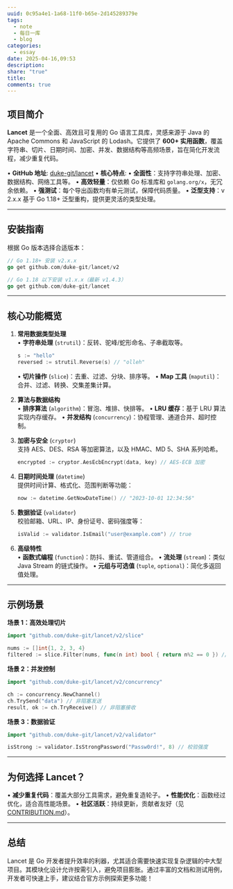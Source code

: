 ```yaml
---
uuid: 0c95a4e1-1a68-11f0-b65e-2d145289379e
tags:
  - note
  - 每日一库
  - blog
categories:
  - essay
date: 2025-04-16,09:53
description: 
share: "true"
title: 
comments: true
---
```


## 项目简介
**Lancet** 是一个全面、高效且可复用的 Go 语言工具库，灵感来源于 Java 的 Apache Commons 和 JavaScript 的 Lodash。它提供了 **600+ 实用函数**，覆盖字符串、切片、日期时间、加密、并发、数据结构等高频场景，旨在简化开发流程，减少重复代码。

• **GitHub 地址**: [duke-git/lancet](https://github.com/duke-git/lancet)
• **核心特点**:
  • **全面性**：支持字符串处理、加密、数据结构、网络工具等。
  • **高效轻量**：仅依赖 Go 标准库和 `golang.org/x`，无冗余依赖。
  • **强测试**：每个导出函数均有单元测试，保障代码质量。
  • **泛型支持**：v 2.x.x 基于 Go 1.18+ 泛型重构，提供更灵活的类型处理。

---

## 安装指南
根据 Go 版本选择合适版本：
```go
// Go 1.18+ 安装 v2.x.x
go get github.com/duke-git/lancet/v2

// Go 1.18 以下安装 v1.x.x（最新 v1.4.3）
go get github.com/duke-git/lancet
```

---

## 核心功能概览
1. **常用数据类型处理**  
   • **字符串处理** (`strutil`)：反转、驼峰/蛇形命名、子串截取等。
     ```go
     s := "hello"
     reversed := strutil.Reverse(s) // "olleh"
     ```
   • **切片操作** (`slice`)：去重、过滤、分块、排序等。
   • **Map 工具** (`maputil`)：合并、过滤、转换、交集差集计算。

2. **算法与数据结构**  
   • **排序算法** (`algorithm`)：冒泡、堆排、快排等。
   • **LRU 缓存**：基于 LRU 算法实现内存缓存。
   • **并发结构** (`concurrency`)：协程管理、通道合并、超时控制。

3. **加密与安全** (`cryptor`)  
   支持 AES、DES、RSA 等加密算法，以及 HMAC、MD 5、SHA 系列哈希。
   ```go
   encrypted := cryptor.AesEcbEncrypt(data, key) // AES-ECB 加密
   ```

4. **日期时间处理** (`datetime`)  
   提供时间计算、格式化、范围判断等功能：
   ```go
   now := datetime.GetNowDateTime() // "2023-10-01 12:34:56"
   ```

5. **数据验证** (`validator`)  
   校验邮箱、URL、IP、身份证号、密码强度等：
   ```go
   isValid := validator.IsEmail("user@example.com") // true
   ```

6. **高级特性**  
   • **函数式编程** (`function`)：防抖、重试、管道组合。
   • **流处理** (`stream`)：类似 Java Stream 的链式操作。
   • **元组与可选值** (`tuple`, `optional`)：简化多返回值处理。

---

## 示例场景
**场景 1：高效处理切片**
```go
import "github.com/duke-git/lancet/v2/slice"

nums := []int{1, 2, 3, 4}
filtered := slice.Filter(nums, func(n int) bool { return n%2 == 0 }) // [2,4]
```

**场景 2：并发控制**
```go
import "github.com/duke-git/lancet/v2/concurrency"

ch := concurrency.NewChannel()
ch.TrySend("data") // 非阻塞发送
result, ok := ch.TryReceive() // 非阻塞接收
```

**场景 3：数据验证**
```go
import "github.com/duke-git/lancet/v2/validator"

isStrong := validator.IsStrongPassword("Passw0rd!", 8) // 校验强度
```

---

## 为何选择 Lancet？
• **减少重复代码**：覆盖大部分工具需求，避免重复造轮子。
• **性能优化**：函数经过优化，适合高性能场景。
• **社区活跃**：持续更新，贡献者友好（见 [CONTRIBUTION.md](https://github.com/duke-git/lancet/blob/main/CONTRIBUTION.md)）。

---

## 总结
Lancet 是 Go 开发者提升效率的利器，尤其适合需要快速实现复杂逻辑的中大型项目。其模块化设计允许按需引入，避免项目膨胀。通过丰富的文档和测试用例，开发者可快速上手，建议结合官方示例探索更多功能！